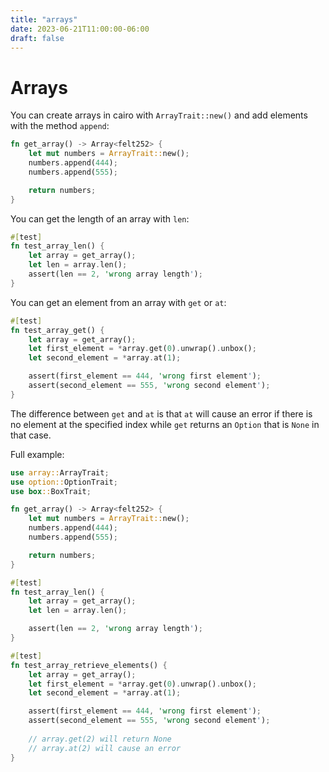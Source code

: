 ```yaml
---
title: "arrays"
date: 2023-06-21T11:00:00-06:00
draft: false
---
```


# Arrays

You can create arrays in cairo with `ArrayTrait::new()` and add elements with the method `append`: 

```rust {.codebox}
fn get_array() -> Array<felt252> {
    let mut numbers = ArrayTrait::new();
    numbers.append(444);
    numbers.append(555);

    return numbers;
}
```

You can get the length of an array with `len`:

```rust {.codebox}
#[test]
fn test_array_len() {
    let array = get_array();
    let len = array.len();
    assert(len == 2, 'wrong array length');
}
```

You can get an element from an array with `get` or `at`:

```rust {.codebox}
#[test]
fn test_array_get() {
    let array = get_array();
    let first_element = *array.get(0).unwrap().unbox();
    let second_element = *array.at(1);

    assert(first_element == 444, 'wrong first element');
    assert(second_element == 555, 'wrong second element');
}
```

The difference between `get` and `at` is that `at` will cause an error if there is no element at the specified index while `get` returns an `Option` that is `None` in that case.

Full example:

```rust {.codebox}
use array::ArrayTrait;
use option::OptionTrait;
use box::BoxTrait;

fn get_array() -> Array<felt252> {
    let mut numbers = ArrayTrait::new();
    numbers.append(444);
    numbers.append(555);

    return numbers;
}

#[test]
fn test_array_len() {
    let array = get_array();
    let len = array.len();

    assert(len == 2, 'wrong array length');
}

#[test]
fn test_array_retrieve_elements() {
    let array = get_array();
    let first_element = *array.get(0).unwrap().unbox();
    let second_element = *array.at(1);

    assert(first_element == 444, 'wrong first element');
    assert(second_element == 555, 'wrong second element');
        
    // array.get(2) will return None
    // array.at(2) will cause an error
}
```
